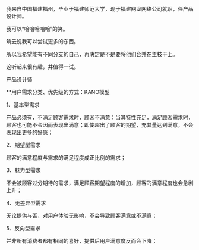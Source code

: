 
我来自中国福建福州，毕业于福建师范大学，现于福建网龙网络公司就职，任产品设计师。

我可以“哈哈哈哈哈”的笑。

筑云说我可以尝试更多的东西。

所以我希望能有不同分支的自己，再决定是不是要将他们合并在主枝干上。

这听起来很有趣，并值得一试。



产品设计师


**用户需求分类、优先级的方式：KANO模型

1、基本型需求

产品必须有，不满足顾客需求时，顾客不满意；当其特性充足，满足顾客需求时，顾客也可能不会因而表现出满意；即使超出了顾客的期望，充其量达到满意，不会表现出更多的好感；

2、期望型需求

顾客的满意程度与需求的满足程度成正比例的需求；

3、魅力型需求

不会被顾客过分期待的需求，满足顾客期望程度的增加，顾客的满意程度也会急剧上升；

4、无差异型需求

无论提供与否，对用户体验无影响，不会导致顾客满意或不满意；

5、反向型需求

并非所有消费者都有相同的喜好，提供后用户满意度反而会下降；


